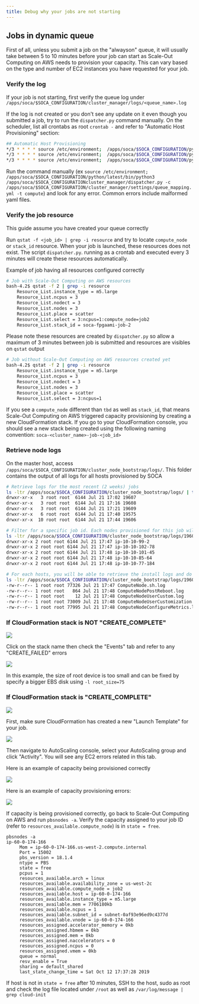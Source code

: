 ```yaml
---
title: Debug why your jobs are not starting
---
```


## Jobs in dynamic queue

First of all, unless you submit a job on the "alwayson" queue, it will usually take between 5 to 10 minutes before your job can start as Scale-Out Computing on AWS needs to provision your capacity. This can vary based on the type and number of EC2 instances you have requested for your job.

### Verify the log
If your job is not starting, first verify the queue log under `/apps/soca/$SOCA_CONFIGURATION/cluster_manager/logs/<queue_name>.log`

If the log is not created or you don't see any update on it even though you submitted a job, try to run the `dispatcher.py` command manually. On the scheduler, list all crontabs as root `crontab -` and refer to "Automatic Host Provisioning" section:

~~~bash
## Automatic Host Provisioning
*/3 * * * * source /etc/environment;  /apps/soca/$SOCA_CONFIGURATION/python/latest/bin/python3 /apps/soca/$SOCA_CONFIGURATIONcluster_manager/dispatcher.py -c /apps/soca/$SOCA_CONFIGURATION/cluster_manager/settings/queue_mapping.yml -t compute
*/3 * * * * source /etc/environment;  /apps/soca/$SOCA_CONFIGURATION/python/latest/bin/python3 /apps/soca/$SOCA_CONFIGURATION/cluster_manager/dispatcher.py -c /apps/soca/$SOCA_CONFIGURATION/cluster_manager/settings/queue_mapping.yml -t desktop
*/3 * * * * source /etc/environment;  /apps/soca/$SOCA_CONFIGURATION/python/latest/bin/python3 /apps/soca/$SOCA_CONFIGURATION/cluster_manager/dispatcher.py -c /apps/soca/$SOCA_CONFIGURATION/cluster_manager/settings/queue_mapping.yml -t test
~~~

Run the command manually (ex `source /etc/environment;  /apps/soca/$SOCA_CONFIGURATION/python/latest/bin/python3 /apps/soca/$SOCA_CONFIGURATIONcluster_manager/dispatcher.py -c /apps/soca/$SOCA_CONFIGURATION/cluster_manager/settings/queue_mapping.yml -t compute`) and look for any error. Common errors include malformed yaml files.

### Verify the job resource

This guide assume you have created your queue correctly

Run `qstat -f <job_id> | grep -i resource` and try to locate `compute_node` or `stack_id` resource. When your job is launched, these resources does not exist. The script `dispatcher.py`. running as a crontab and executed every 3 minutes will create these resources automatically.

Example of job having all resources configured correctly
~~~bash hl_lines="8 9"
# Job with Scale-Out Computing on AWS resources
bash-4.2$ qstat -f 2 | grep -i resource
    Resource_List.instance_type = m5.large
    Resource_List.ncpus = 3
    Resource_List.nodect = 3
    Resource_List.nodes = 3
    Resource_List.place = scatter
    Resource_List.select = 3:ncpus=1:compute_node=job2 
    Resource_List.stack_id = soca-fpgaami-job-2
~~~

Please note these resources are created by `dispatcher.py` so allow a maximum of 3 minutes between job is submitted and resources are visibles on `qstat` output
~~~bash
# Job without Scale-Out Computing on AWS resources created yet
bash-4.2$ qstat -f 2 | grep -i resource
    Resource_List.instance_type = m5.large
    Resource_List.ncpus = 3
    Resource_List.nodect = 3
    Resource_List.nodes = 3
    Resource_List.place = scatter
    Resource_List.select = 3:ncpus=1
~~~

If you see a `compute_node` different than `tbd` as well as `stack_id`, that means Scale-Out Computing on AWS triggered capacity provisioning by creating a new CloudFormation stack.
If you go to your CloudFormation console, you should see  a new stack being created using the following naming convention: `soca-<cluster_name>-job-<job_id>`

### Retrieve node logs

On the master host, access `/apps/soca/$SOCA_CONFIGURATION/cluster_node_bootstrap/logs/`. This folder contains the output of all logs for all hosts provisioned by SOCA

~~~bash hl_lines="2 10 18"
# Retrieve logs for the most recent (2 weeks) jobs
ls -ltr /apps/soca/$SOCA_CONFIGURATION/cluster_node_bootstrap/logs/ | tail -n 5
drwxr-xr-x   3 root root  6144 Jul 21 17:02 19607
drwxr-xr-x   3 root root  6144 Jul 21 17:16 19608
drwxr-xr-x   3 root root  6144 Jul 21 17:21 19609
drwxr-xr-x   6 root root  6144 Jul 21 17:40 19575
drwxr-xr-x  10 root root  6144 Jul 21 17:44 19606

# Filter for a specific job id. Each nodes provisioned for this job will show up on the directory
ls -ltr /apps/soca/$SOCA_CONFIGURATION/cluster_node_bootstrap/logs/19606 | tail -n 5
drwxr-xr-x 2 root root 6144 Jul 21 17:47 ip-10-10-99-2
drwxr-xr-x 2 root root 6144 Jul 21 17:47 ip-10-10-102-78
drwxr-xr-x 2 root root 6144 Jul 21 17:48 ip-10-10-101-45
drwxr-xr-x 2 root root 6144 Jul 21 17:48 ip-10-10-85-64
drwxr-xr-x 2 root root 6144 Jul 21 17:48 ip-10-10-77-184

# For each hosts, you will be able to retrieve the install logs and do any troubleshooting
ls -ltr /apps/soca/$SOCA_CONFIGURATION/cluster_node_bootstrap/logs/19606/ip-10-10-85-64
-rw-r--r-- 1 root root 77326 Jul 21 17:47 ComputeNode.sh.log
-rw-r--r-- 1 root root   864 Jul 21 17:48 ComputeNodePostReboot.log
-rw-r--r-- 1 root root    12 Jul 21 17:48 ComputeNodeUserCustom.log
-rw-r--r-- 1 root root 73009 Jul 21 17:48 ComputeNodeUserCustomization.log
-rw-r--r-- 1 root root 77995 Jul 21 17:48 ComputeNodeConfigureMetrics.log
~~~

### If CloudFormation stack is NOT "CREATE_COMPLETE"

![](../imgs/job-launch-4.png)

Click on the stack name then check the "Events" tab and refer to any "CREATE_FAILED" errors

![](../imgs/job-launch-5.png)

In this example, the size of root device is too small and can be fixed by specify a bigger EBS disk using  `-l root_size=75`


### If CloudFormation stack is "CREATE_COMPLETE"

![](../imgs/job-launch-1.png)

First, make sure CloudFormation has created a new "Launch Template" for your job.

![](../imgs/job-launch-2.png)

Then navigate to AutoScaling console, select your AutoScaling group and click "Activity". You will see any EC2 errors related in this tab.

Here is an example of capacity being provisioned correctly

![](../imgs/job-launch-3.png)

Here is an example of capacity provisioning errors:

![](../imgs/job-launch-6.png)






If capacity is being provisioned correctly, go back to Scale-Out Computing on AWS and run `pbsnodes -a`. Verify the capacity assigned to your job ID (refer to `resources_available.compute_node`) is in `state = free`.

~~~hl_lines="7"
pbsnodes -a
ip-60-0-174-166
     Mom = ip-60-0-174-166.us-west-2.compute.internal
     Port = 15002
     pbs_version = 18.1.4
     ntype = PBS
     state = free
     pcpus = 1
     resources_available.arch = linux
     resources_available.availability_zone = us-west-2c
     resources_available.compute_node = job2
     resources_available.host = ip-60-0-174-166
     resources_available.instance_type = m5.large
     resources_available.mem = 7706180kb
     resources_available.ncpus = 1
     resources_available.subnet_id = subnet-0af93e96ed9c4377d
     resources_available.vnode = ip-60-0-174-166
     resources_assigned.accelerator_memory = 0kb
     resources_assigned.hbmem = 0kb
     resources_assigned.mem = 0kb
     resources_assigned.naccelerators = 0
     resources_assigned.ncpus = 0
     resources_assigned.vmem = 0kb
     queue = normal
     resv_enable = True
     sharing = default_shared
     last_state_change_time = Sat Oct 12 17:37:28 2019
~~~

If host is not in `state = free` after 10 minutes, SSH to the host, sudo as root and check the log file located under `/root` as well as `/var/log/message | grep cloud-init`
